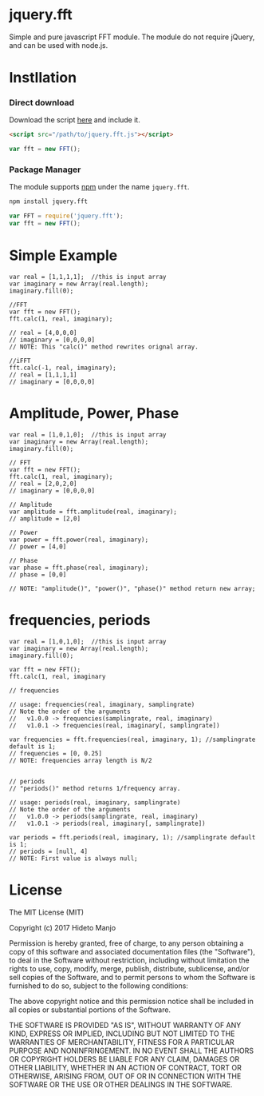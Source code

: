 # jquery.fft
Simple and pure javascript FFT module.
The module do not require jQuery, and can be used with node.js.

# Instllation

### Direct download
Download the script [here](https://github.com/hotstaff/jquery.fft/blob/master/jquery.fft.js) and include it.
```html
<script src="/path/to/jquery.fft.js"></script>
```
```javascript
var fft = new FFT();
```

### Package Manager
The module supports [npm](https://www.npmjs.com/package/jquery.fft) under the name `jquery.fft`.
``` sh
npm install jquery.fft
```
```javascript
var FFT = require('jquery.fft');
var fft = new FFT();
```

# Simple Example
	var real = [1,1,1,1];  //this is input array
	var imaginary = new Array(real.length); 
	imaginary.fill(0);   
	
	//FFT
	var fft = new FFT(); 
	fft.calc(1, real, imaginary);

	// real = [4,0,0,0]
	// imaginary = [0,0,0,0]
	// NOTE: This "calc()" method rewrites orignal array.

	//iFFT
	fft.calc(-1, real, imaginary);
	// real = [1,1,1,1]
	// imaginary = [0,0,0,0]

# Amplitude, Power, Phase
	var real = [1,0,1,0];  //this is input array
	var imaginary = new Array(real.length); 
	imaginary.fill(0); 
	
	// FFT
	var fft = new FFT();
	fft.calc(1, real, imaginary);
	// real = [2,0,2,0]
	// imaginary = [0,0,0,0]

	// Amplitude
	var amplitude = fft.amplitude(real, imaginary);
	// amplitude = [2,0]

	// Power
	var power = fft.power(real, imaginary);
	// power = [4,0]

	// Phase
	var phase = fft.phase(real, imaginary);
	// phase = [0,0]

	// NOTE: "amplitude()", "power()", "phase()" method return new array;


# frequencies, periods
	var real = [1,0,1,0];  //this is input array
	var imaginary = new Array(real.length); 
	imaginary.fill(0); 

	var fft = new FFT();
	fft.calc(1, real, imaginary	

	// frequencies

	// usage: frequencies(real, imaginary, samplingrate)
	// Note the order of the arguments
	//	 v1.0.0 -> frequencies(samplingrate, real, imaginary)
	//	 v1.0.1 -> frequencies(real, imaginary[, samplingrate])

	var frequencies = fft.frequencies(real, imaginary, 1); //samplingrate default is 1;
	// frequencies = [0, 0.25] 
	// NOTE: frequencies array length is N/2


	// periods 
	// "periods()" method returns 1/frequency array.

	// usage: periods(real, imaginary, samplingrate)
	// Note the order of the arguments
	//	 v1.0.0 -> periods(samplingrate, real, imaginary)
	//	 v1.0.1 -> periods(real, imaginary[, samplingrate])

	var periods = fft.periods(real, imaginary, 1); //samplingrate default is 1;
	// periods = [null, 4]
	// NOTE: First value is always null; 

# License 

The MIT License (MIT)

Copyright (c) 2017 Hideto Manjo

Permission is hereby granted, free of charge, to any person obtaining a copy
of this software and associated documentation files (the "Software"), to deal
in the Software without restriction, including without limitation the rights
to use, copy, modify, merge, publish, distribute, sublicense, and/or sell
copies of the Software, and to permit persons to whom the Software is
furnished to do so, subject to the following conditions:

The above copyright notice and this permission notice shall be included in all
copies or substantial portions of the Software.

THE SOFTWARE IS PROVIDED "AS IS", WITHOUT WARRANTY OF ANY KIND, EXPRESS OR
IMPLIED, INCLUDING BUT NOT LIMITED TO THE WARRANTIES OF MERCHANTABILITY,
FITNESS FOR A PARTICULAR PURPOSE AND NONINFRINGEMENT. IN NO EVENT SHALL THE
AUTHORS OR COPYRIGHT HOLDERS BE LIABLE FOR ANY CLAIM, DAMAGES OR OTHER
LIABILITY, WHETHER IN AN ACTION OF CONTRACT, TORT OR OTHERWISE, ARISING FROM,
OUT OF OR IN CONNECTION WITH THE SOFTWARE OR THE USE OR OTHER DEALINGS IN THE
SOFTWARE.

